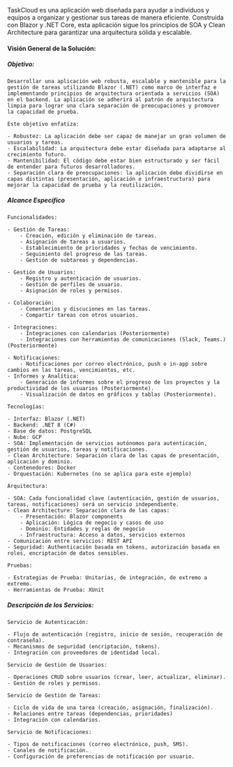TaskCloud es una aplicación web diseñada para ayudar a individuos y equipos a organizar y gestionar sus tareas de manera eficiente. Construida con Blazor y .NET Core, esta aplicación sigue los principios de SOA y Clean Architecture para garantizar una arquitectura sólida y escalable.

#### Visión General de la Solución:

##### Objetivo:

    Desarrollar una aplicación web robusta, escalable y mantenible para la gestión de tareas utilizando Blazor (.NET) como marco de interfaz e implementando principios de arquitectura orientada a servicios (SOA) en el backend. La aplicación se adherirá al patrón de arquitectura limpia para lograr una clara separación de preocupaciones y promover la capacidad de prueba.

    Este objetivo enfatiza:

    - Robustez: La aplicación debe ser capaz de manejar un gran volumen de usuarios y tareas.
    - Escalabilidad: La arquitectura debe estar diseñada para adaptarse al crecimiento futuro.
    - Mantenibilidad: El código debe estar bien estructurado y ser fácil de entender para futuros desarrolladores.
    - Separación clara de preocupaciones: la aplicación debe dividirse en capas distintas (presentación, aplicación e infraestructura) para mejorar la capacidad de prueba y la reutilización.
    
##### Alcance Específico
    
    Funcionalidades:

    - Gestión de Tareas:
        - Creación, edición y eliminación de tareas.
        - Asignación de tareas a usuarios.
        - Establecimiento de prioridades y fechas de vencimiento.
        - Seguimiento del progreso de las tareas.
        - Gestión de subtareas y dependencias.

    - Gestión de Usuarios:
        - Registro y autenticación de usuarios.
        - Gestión de perfiles de usuario.
        - Asignación de roles y permisos.
    
    - Colaboración:
        - Comentarios y discuciones en las tareas.
        - Compartir tareas con otros usuarios.

    - Integraciones:
        - Integraciones con calendarios (Posteriormente)
        - Integraciones con herramientas de comunicaciones (Slack, Teams.) (Posteriormente)

    - Notificaciones:
        - Notificaciones por correo electrónico, push o in-app sobre cambios en las tareas, vencimientos, etc.
    - Informes y Analítica:
        - Generación de informes sobre el progreso de los proyectos y la productividad de los usuarios (Posteriormente).
        - Visualización de datos en gráficos y tablas (Posteriormente).

    Tecnologías:

    - Interfaz: Blazor (.NET)
    - Backend: .NET 8 (C#)
    - Base de datos: PostgreSQL
    - Nube: GCP
    - SOA: Implementación de servicios autónomos para autenticación, gestión de usuarios, tareas y notificaciones.
    - Clean Architecture: Separación clara de las capas de presentación, aplicación y dominio.
    - Contenedores: Docker
    - Orquestación: Kubernetes (no se aplica para este ejemplo)

    Arquitectura:

    - SOA: Cada funcionalidad clave (autenticación, gestión de usuarios, tareas, notificaciones) será un servicio independiente.
    - Clean Architecture: Separación clara de las capas:
        - Presentación: Blazor components
        - Aplicación: Lógica de negocio y casos de uso
        - Dominio: Entidades y reglas de negocio
        - Infraestructura: Acceso a datos, servicios externos
    - Comunicación entre servicios: REST API
    - Seguridad: Authenticación basada en tokens, autorización basada en roles, encriptación de datos sensibles.

    Pruebas:
    
    - Estrategias de Prueba: Unitarias, de integración, de extremo a extremo.
    - Herramientas de Prueba: XUnit

##### Descripción de los Servicios:

    Servicio de Autenticación:

    - Flujo de autenticación (registro, inicio de sesión, recuperación de contraseña).
    - Mecanismos de seguridad (encriptación, tokens).
    - Integración con proveedores de identidad local.

    Servicio de Gestión de Usuarios:

    - Operaciones CRUD sobre usuarios (crear, leer, actualizar, eliminar).
    - Gestión de roles y permisos.

    Servicio de Gestión de Tareas:

    - Ciclo de vida de una tarea (creación, asignación, finalización).
    - Relaciones entre tareas (dependencias, prioridades)
    - Integración con calendarios.

    Servicio de Notificaciones:

    - Tipos de notificaciones (correo electrónico, push, SMS).
    - Canales de notificación.
    - Configuración de preferencias de notificación por usuario.